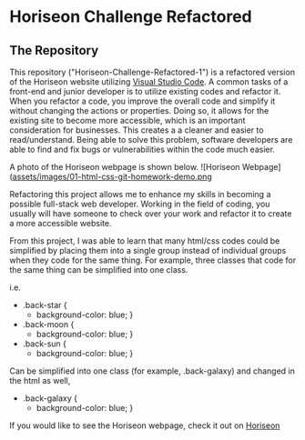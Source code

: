 # Horiseon Challenge Refactored 

## The Repository

This repository ("Horiseon-Challenge-Refactored-1") is a refactored version of the Horiseon website utilizing [Visual Studio Code](https://code.visualstudio.com). A common tasks of a front-end and junior developer is to utilize existing codes and refactor it. When you refactor a code, you improve the overall code and simplify it without changing the actions or properties. Doing so, it allows for the existing site to become more accessible, which is an important consideration for businesses. This creates a a cleaner and easier to read/understand. Being able to solve this problem, software developers are able to find and fix bugs or vulnerabilities within the code much easier. 

A photo of the Horiseon webpage is shown below. 
![Horiseon Webpage]([assets/images/01-html-css-git-homework-demo.png](https://myoctocat.com/assets/images/base-octocat.svg)

Refactoring this project allows me to enhance my skills in becoming a possible full-stack web developer. Working in the field of coding, you usually will have someone to check over your work and refactor it to create a more accessible website. 

From this project, I was able to learn that many html/css codes could be simplified by placing them into a single group instead of individual groups when they code for the same thing. For example, three classes that code for the same thing can be simplified into one class.

  i.e.
  * .back-star {
     * background-color: blue;
      }
  * .back-moon {
     * background-color: blue;
      }
  * .back-sun {
     * background-color: blue;
      }
      
  Can be simplified into one class (for example, .back-galaxy) and changed in the html as well,
  * .back-galaxy {
     * background-color: blue;
      }
 
If you would like to see the Horiseon webpage, check it out on [Horiseon](https://github.com/bennyle890/Horiseon-Challenge-Refactored-1/blob/main/UNCC%20Bootcamp/Projects/Horiseon-Challenge-Refactored-1/Develop/index.html)
